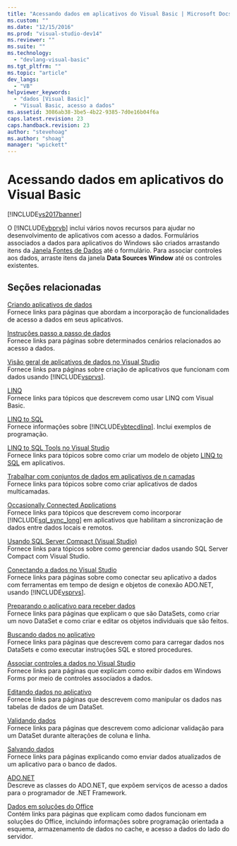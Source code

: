 ```yaml
---
title: "Acessando dados em aplicativos do Visual Basic | Microsoft Docs"
ms.custom: ""
ms.date: "12/15/2016"
ms.prod: "visual-studio-dev14"
ms.reviewer: ""
ms.suite: ""
ms.technology: 
  - "devlang-visual-basic"
ms.tgt_pltfrm: ""
ms.topic: "article"
dev_langs: 
  - "VB"
helpviewer_keywords: 
  - "dados [Visual Basic]"
  - "Visual Basic, acesso a dados"
ms.assetid: 3086ab38-3be5-4b22-9385-7d0e16b04f6a
caps.latest.revision: 23
caps.handback.revision: 23
author: "stevehoag"
ms.author: "shoag"
manager: "wpickett"
---
```

# Acessando dados em aplicativos do Visual Basic
[!INCLUDE[vs2017banner](../../csharp/includes/vs2017banner.md)]

O [!INCLUDE[vbprvb](../../csharp/programming-guide/concepts/linq/includes/vbprvb_md.md)] inclui vários novos recursos para ajudar no desenvolvimento de aplicativos com acesso a dados.  Formulários associados a dados para aplicativos do Windows são criados arrastando itens da [Janela Fontes de Dados](../Topic/Data%20Sources%20Window.md) até o formulário.  Para associar controles aos dados, arraste itens da janela **Data Sources Window** até os controles existentes.  
  
## Seções relacionadas  
 [Criando aplicativos de dados](/visual-studio/data-tools/creating-data-applications)  
 Fornece links para páginas que abordam a incorporação de funcionalidades de acesso a dados em seus aplicativos.  
  
 [Instruções passo a passo de dados](../Topic/Data%20Walkthroughs.md)  
 Fornece links para páginas sobre determinados cenários relacionados ao acesso a dados.  
  
 [Visão geral de aplicativos de dados no Visual Studio](/visual-studio/data-tools/overview-of-data-applications-in-visual-studio)  
 Fornece links para páginas sobre criação de aplicativos que funcionam com dados usando [!INCLUDE[vsprvs](../../csharp/includes/vsprvs_md.md)].  
  
 [LINQ](../../visual-basic/programming-guide/language-features/linq/index.md)  
 Fornece links para tópicos que descrevem como usar LINQ com Visual Basic.  
  
 [LINQ to SQL](../Topic/LINQ%20to%20SQL.md)  
 Fornece informações sobre [!INCLUDE[vbtecdlinq](../../csharp/includes/vbtecdlinq_md.md)].  Inclui exemplos de programação.  
  
 [LINQ to SQL Tools no Visual Studio](/visual-studio/data-tools/linq-to-sql-tools-in-visual-studio2)  
 Fornece links para tópicos sobre como criar um modelo de objeto [LINQ to SQL](../Topic/LINQ%20to%20SQL.md) em aplicativos.  
  
 [Trabalhar com conjuntos de dados em aplicativos de n camadas](/visual-studio/data-tools/work-with-datasets-in-n-tier-applications)  
 Fornece links para tópicos sobre como criar aplicativos de dados multicamadas.  
  
 [Occasionally Connected Applications](http://msdn.microsoft.com/pt-br/5f261728-a9a9-4304-8447-b94404a63099)  
 Fornece links para tópicos que descrevem como incorporar [!INCLUDE[sql_sync_long](../../visual-basic/developing-apps/includes/sql_sync_long_md.md)] em aplicativos que habilitam a sincronização de dados entre dados locais e remotos.  
  
 [Usando SQL Server Compact \(Visual Studio\)](http://msdn.microsoft.com/pt-br/13320dd1-94e5-4077-bf76-8df253695ccc)  
 Fornece links para tópicos sobre como gerenciar dados usando SQL Server Compact com Visual Studio.  
  
 [Conectando a dados no Visual Studio](/visual-studio/data-tools/connecting-to-data-in-visual-studio)  
 Fornece links para páginas sobre como conectar seu aplicativo a dados com ferramentas em tempo de design e objetos de conexão ADO.NET, usando [!INCLUDE[vsprvs](../../csharp/includes/vsprvs_md.md)].  
  
 [Preparando o aplicativo para receber dados](../Topic/Preparing%20Your%20Application%20to%20Receive%20Data.md)  
 Fornece links para páginas que explicam o que são DataSets, como criar um novo DataSet e como criar e editar os objetos individuais que são feitos.  
  
 [Buscando dados no aplicativo](/visual-studio/data-tools/fetching-data-into-your-application)  
 Fornece links para páginas que descrevem como para carregar dados nos DataSets e como executar instruções SQL e stored procedures.  
  
 [Associar controles a dados no Visual Studio](/visual-studio/data-tools/bind-controls-to-data-in-visual-studio)  
 Fornece links para páginas que explicam como exibir dados em Windows Forms por meio de controles associados a dados.  
  
 [Editando dados no aplicativo](/visual-studio/data-tools/editing-data-in-your-application)  
 Fornece links para páginas que descrevem como manipular os dados nas tabelas de dados de um DataSet.  
  
 [Validando dados](../Topic/Validating%20Data.md)  
 Fornece links para páginas que descrevem como adicionar validação para um DataSet durante alterações de coluna e linha.  
  
 [Salvando dados](/visual-studio/data-tools/saving-data)  
 Fornece links para páginas explicando como enviar dados atualizados de um aplicativo para o banco de dados.  
  
 [ADO.NET](../Topic/ADO.NET.md)  
 Descreve as classes do ADO.NET, que expõem serviços de acesso a dados para o programador de .NET Framework.  
  
 [Dados em soluções do Office](/office-dev/office-dev/data-in-office-solutions)  
 Contém links para páginas que explicam como dados funcionam em soluções do Office, incluindo informações sobre programação orientada a esquema, armazenamento de dados no cache, e acesso a dados do lado do servidor.
